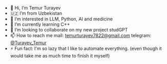 - 👋 Hi, I’m Temur Turayev
- 🇺🇿  I’m from Uzbekistan 
- 👀 I’m interested in LLM, Python, AI and medicine 
- 🌱 I’m currently learning C++
- 💞️ I’m looking to collaborate on my new project studGPT
- 📫 How to reach me mail: temurturayev7822@gmail.com telegram: [@Turayev_Temur](https://t.me/Turayev_Temur)
- ⚡ Fun fact: I'm so lazy that I like to automate everything. (even though it would take me as much time to finish it myself)



